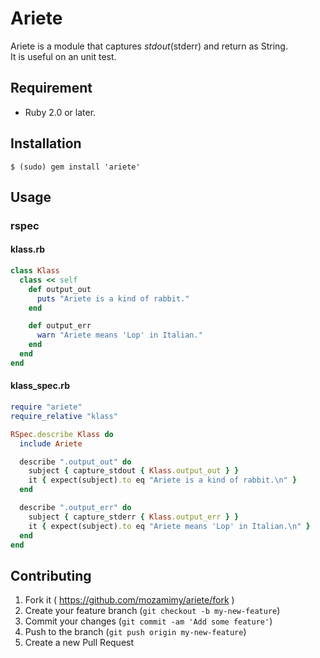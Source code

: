 # Ariete

Ariete is a module that captures $stdout($stderr) and return as String.  
It is useful on an unit test.

## Requirement

- Ruby 2.0 or later.

## Installation

```shell
$ (sudo) gem install 'ariete'
```

## Usage

### rspec

#### klass.rb

```ruby
class Klass
  class << self
    def output_out
      puts "Ariete is a kind of rabbit."
    end

    def output_err
      warn "Ariete means 'Lop' in Italian."
    end
  end
end
```

#### klass_spec.rb

```ruby
require "ariete"
require_relative "klass"

RSpec.describe Klass do
  include Ariete

  describe ".output_out" do
    subject { capture_stdout { Klass.output_out } }
    it { expect(subject).to eq "Ariete is a kind of rabbit.\n" }
  end

  describe ".output_err" do
    subject { capture_stderr { Klass.output_err } }
    it { expect(subject).to eq "Ariete means 'Lop' in Italian.\n" }
  end
end
```

## Contributing

1. Fork it ( https://github.com/mozamimy/ariete/fork )
2. Create your feature branch (`git checkout -b my-new-feature`)
3. Commit your changes (`git commit -am 'Add some feature'`)
4. Push to the branch (`git push origin my-new-feature`)
5. Create a new Pull Request
